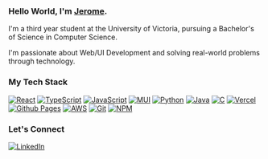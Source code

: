 ### Hello World, I'm [Jerome](https://jerome-taruc.vercel.app).

I'm a third year student at the University of Victoria, pursuing a Bachelor's of Science in Computer Science.

I'm passionate about Web/UI Development and solving real-world problems through technology.

### My Tech Stack
[![React](https://img.shields.io/badge/react-%23323330.svg?style=for-the-badge&logo=react&logoColor=white)](https://github.com/jerometaruc?tab=repositories)
[![TypeScript](https://img.shields.io/badge/typescript-%23323330.svg?style=for-the-badge&logo=typescript&logoColor=white)](https://github.com/jerometaruc?tab=repositories)
[![JavaScript](https://img.shields.io/badge/javascript-%23323330.svg?style=for-the-badge&logo=javascript&logoColor=white)](https://github.com/jerometaruc?tab=repositories)
[![MUI](https://img.shields.io/badge/MUI-%23323330.svg?style=for-the-badge&logo=mui&logoColor=white)](https://github.com/jerometaruc?tab=repositories)
[![Python](https://img.shields.io/badge/python-%23323330?style=for-the-badge&logo=python&logoColor=white)](https://github.com/jerometaruc?tab=repositories)
[![Java](https://img.shields.io/badge/java-%23323330.svg?style=for-the-badge&logo=openjdk&logoColor=white)](https://github.com/jerometaruc?tab=repositories)
[![C](https://img.shields.io/badge/c-%23323330.svg?style=for-the-badge&logo=c&logoColor=white)](https://github.com/jerometaruc?tab=repositories)
[![Vercel](https://img.shields.io/badge/vercel-%23323330.svg?style=for-the-badge&logo=vercel&logoColor=white)](https://github.com/jerometaruc?tab=repositories)
[![Github Pages](https://img.shields.io/badge/github%20pages-%23323330?style=for-the-badge&logo=github&logoColor=white)](https://github.com/jerometaruc?tab=repositories)
[![AWS](https://img.shields.io/badge/AWS-%23323330.svg?style=for-the-badge&logo=amazon-aws&logoColor=white)](https://github.com/jerometaruc?tab=repositories)
[![Git](https://img.shields.io/badge/git-%23323330.svg?style=for-the-badge&logo=git&logoColor=white)](https://github.com/jerometaruc?tab=repositories)
[![NPM](https://img.shields.io/badge/NPM-%23323330.svg?style=for-the-badge&logo=npm&logoColor=white)](https://github.com/jerometaruc?tab=repositories)

### Let's Connect
[![LinkedIn](https://img.shields.io/badge/linkedin-%230077B5.svg?style=for-the-badge&logo=linkedin&logoColor=white)](https://www.linkedin.com/in/jerometaruc)
